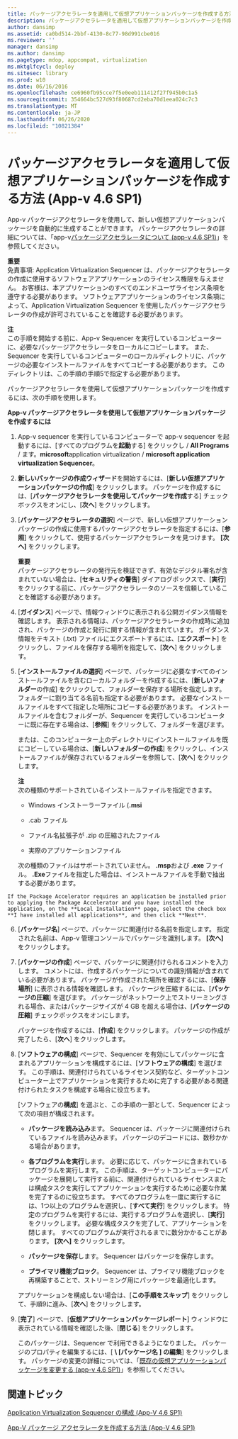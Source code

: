 ```yaml
---
title: パッケージアクセラレータを適用して仮想アプリケーションパッケージを作成する方法 (App-v 4.6 SP1)
description: パッケージアクセラレータを適用して仮想アプリケーションパッケージを作成する方法 (App-v 4.6 SP1)
author: dansimp
ms.assetid: ca0bd514-2bbf-4130-8c77-98d991cbe016
ms.reviewer: ''
manager: dansimp
ms.author: dansimp
ms.pagetype: mdop, appcompat, virtualization
ms.mktglfcycl: deploy
ms.sitesec: library
ms.prod: w10
ms.date: 06/16/2016
ms.openlocfilehash: ce6960fb95cce7f5e0eeb111412f27f945b0c1a5
ms.sourcegitcommit: 354664bc527d93f80687cd2eba70d1eea024c7c3
ms.translationtype: MT
ms.contentlocale: ja-JP
ms.lasthandoff: 06/26/2020
ms.locfileid: "10821384"
---
```

# パッケージアクセラレータを適用して仮想アプリケーションパッケージを作成する方法 (App-v 4.6 SP1)


App-v パッケージアクセラレータを使用して、新しい仮想アプリケーションパッケージを自動的に生成することができます。 パッケージアクセラレータの詳細については、「app-v[パッケージアクセラレータについて (app-v 4.6 SP1)](about-app-v-package-accelerators--app-v-46-sp1-.md)」を参照してください。

**重要**  
免責事項: Application Virtualization Sequencer は、パッケージアクセラレータの作成に使用するソフトウェアアプリケーションのライセンス権限を与えません。 お客様は、本アプリケーションのすべてのエンドユーザライセンス条項を遵守する必要があります。 ソフトウェアアプリケーションのライセンス条項によって、Application Virtualization Sequencer を使用したパッケージアクセラレータの作成が許可されていることを確認する必要があります。



**注**  
この手順を開始する前に、App-v Sequencer を実行しているコンピューターに、必要なパッケージアクセラレータをローカルにコピーします。 また、Sequencer を実行しているコンピューターのローカルディレクトリに、パッケージの必要なインストールファイルをすべてコピーする必要があります。 このディレクトリは、この手順の手順5で指定する必要があります。



パッケージアクセラレータを使用して仮想アプリケーションパッケージを作成するには、次の手順を使用します。

**App-v パッケージアクセラレータを使用して仮想アプリケーションパッケージを作成するには**

1. App-v sequencer を実行しているコンピューターで app-v sequencer を起動するには、[すべてのプログラムを**起動**する] をクリックし  /  **All Programs**  /  ます。**microsoft**application virtualization  /  **microsoft application virtualization Sequencer**。

2. **新しいパッケージの作成ウィザード**を開始するには、[**新しい仮想アプリケーションパッケージの作成**] をクリックします。 パッケージを作成するには、[**パッケージアクセラレータを使用してパッケージを作成**する] チェックボックスをオンにし、[**次へ**] をクリックします。

3. [**パッケージアクセラレータの選択**] ページで、新しい仮想アプリケーションパッケージの作成に使用するパッケージアクセラレータを指定するには、[**参照**] をクリックして、使用するパッケージアクセラレータを見つけます。 **[次へ]** をクリックします。

   **重要**  
   パッケージアクセラレータの発行元を検証できず、有効なデジタル署名が含まれていない場合は、[**セキュリティの警告**] ダイアログボックスで、[**実行**] をクリックする前に、パッケージアクセラレータのソースを信頼していることを確認する必要があります。



4. [**ガイダンス**] ページで、情報ウィンドウに表示される公開ガイダンス情報を確認します。 表示される情報は、パッケージアクセラレータの作成時に追加され、パッケージの作成と発行に関する情報が含まれています。 ガイダンス情報をテキスト (.txt) ファイルにエクスポートするには、[**エクスポート**] をクリックし、ファイルを保存する場所を指定して、[**次へ**] をクリックします。

5. [**インストールファイルの選択**] ページで、パッケージに必要なすべてのインストールファイルを含むローカルフォルダーを作成するには、[**新しいフォルダー**の作成] をクリックして、フォルダーを保存する場所を指定します。 フォルダーに割り当てる名前も指定する必要があります。 必要なインストールファイルをすべて指定した場所にコピーする必要があります。 インストールファイルを含むフォルダーが、Sequencer を実行しているコンピューターに既に存在する場合は、[**参照**] をクリックして、フォルダーを選びます。

   または、このコンピューター上のディレクトリにインストールファイルを既にコピーしている場合は、[**新しいフォルダーの作成**] をクリックし、インストールファイルが保存されているフォルダーを参照して、[**次へ**] をクリックします。

   **注**  
   次の種類のサポートされているインストールファイルを指定できます。

   -   Windows インストーラーファイル (**.msi**

   -   .cab ファイル

   -   ファイル名拡張子が .zip の圧縮されたファイル

   -   実際のアプリケーションファイル

   次の種類のファイルはサポートされていません。 **.msp**および <strong> .exe </strong> ファイル。 **.Exe**ファイルを指定した場合は、インストールファイルを手動で抽出する必要があります。



~~~
If the Package Accelerator requires an application be installed prior to applying the Package Accelerator and you have installed the application, on the **Local Installation** page, select the check box **I have installed all applications**, and then click **Next**.
~~~

6. [**パッケージ名**] ページで、パッケージに関連付ける名前を指定します。 指定された名前は、App-v 管理コンソールでパッケージを識別します。 **[次へ]** をクリックします。

7. [**パッケージの作成**] ページで、パッケージに関連付けられるコメントを入力します。 コメントには、作成するパッケージについての識別情報が含まれている必要があります。 パッケージが作成された場所を確認するには、[**保存場所**] に表示される情報を確認します。 パッケージを圧縮するには、[**パッケージの圧縮**] を選びます。 パッケージがネットワーク上でストリーミングされる場合、またはパッケージサイズが 4 GB を超える場合は、[**パッケージの圧縮**] チェックボックスをオンにします。

   パッケージを作成するには、[**作成**] をクリックします。 パッケージの作成が完了したら、[**次へ**] をクリックします。

8. [**ソフトウェアの構成**] ページで、Sequencer を有効にしてパッケージに含まれるアプリケーションを構成するには、[**ソフトウェアの構成**] を選びます。 この手順は、関連付けられているライセンス契約など、ターゲットコンピューター上でアプリケーションを実行するために完了する必要がある関連付けられたタスクを構成する場合に役立ちます。

   [ソフトウェアの**構成**] を選ぶと、この手順の一部として、Sequencer によって次の項目が構成されます。

   -   **パッケージを読み込み**ます。 Sequencer は、パッケージに関連付けられているファイルを読み込みます。 パッケージのデコードには、数秒かかる場合があります。

   -   **各プログラムを実行**します。 必要に応じて、パッケージに含まれているプログラムを実行します。 この手順は、ターゲットコンピューターにパッケージを展開して実行する前に、関連付けられているライセンスまたは構成タスクを実行してアプリケーションを実行するために必要な作業を完了するのに役立ちます。 すべてのプログラムを一度に実行するには、1つ以上のプログラムを選択し、[**すべて実行**] をクリックします。 特定のプログラムを実行するには、実行するプログラムを選択し、[**実行**] をクリックします。 必要な構成タスクを完了して、アプリケーションを閉じます。 すべてのプログラムが実行されるまでに数分かかることがあります。 **[次へ]** をクリックします。

   -   **パッケージを保存**します。 Sequencer はパッケージを保存します。

   -   **プライマリ機能ブロック**。 Sequencer は、プライマリ機能ブロックを再構築することで、ストリーミング用にパッケージを最適化します。

   アプリケーションを構成しない場合は、[**この手順をスキップ**] をクリックして、手順9に進み、[**次へ**] をクリックします。

9. [**完了**] ページで、[**仮想アプリケーションパッケージレポート**] ウィンドウに表示されている情報を確認した後、[**閉じる**] をクリックします。

   このパッケージは、Sequencer で利用できるようになりました。 パッケージのプロパティを編集するには、[ **\ [パッケージ名 \] の編集**] をクリックします。 パッケージの変更の詳細については、「[既存の仮想アプリケーションパッケージを変更する (app-v 4.6 SP1)](how-to-modify-an-existing-virtual-application-package--app-v-46-sp1-.md)」を参照してください。

## 関連トピック


[Application Virtualization Sequencer の構成 (App-V 4.6 SP1)](configuring-the-application-virtualization-sequencer--app-v-46-sp1-.md)

[App-V パッケージ アクセラレータを作成する方法 (App-V 4.6 SP1)](how-to-create-app-v-package-accelerators--app-v-46-sp1-.md)









